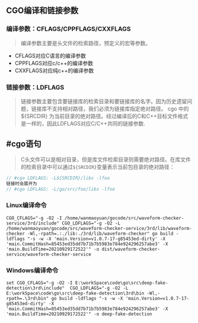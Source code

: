 ## CGO编译和链接参数

### 编译参数：CFLAGS/CPPFLAGS/CXXFLAGS

> 编译参数主要是头文件的检索路径，预定义的宏等参数。

- CFLAGS对应C语言的编译参数
- CPPFLAGS对应c/c++的编译参数
- CXXFLAGS对应纯c++的编译参数

### 链接参数：LDFLAGS

> 链接参数主要包含要链接库的检索目录和要链接库的名字。因为历史遗留问题，链接库不支持相对路径，我们必须为链接库指定绝对路径。 cgo 中的 ${SRCDIR} 为当前目录的绝对路径。经过编译后的C和C++目标文件格式是一样的，因此LDFLAGS对应C/C++共同的链接参数.



## #cgo语句

> C头文件可以是相对目录，但是库文件检索目录则需要绝对路径。在库文件的检索目录中可以通过`${SRCDIR}`变量表示当前包目录的绝对路径：

```go
// #cgo LDFLAGS: -L${SRCDIR}/libs -lfoo
链接时会展开为
// #cgo LDFLAGS: -L/go/src/foo/libs -lfoo
```



### Linux编译命令

```shell
CGO_CFLAGS="-g -O2 -I /home/wanmaoyuan/gocode/src/waveform-checker-service/3rd/include" CGO_LDFLAGS="-g -O2 -L /home/wanmaoyuan/gocode/src/waveform-checker-service/3rd/lib/waveform-checker -Wl,-rpath=.:./lib:./3rd/lib/waveform-checker" go build -ldflags "-s -w -X 'main.Version=v1.0.7-17-g85453ed-dirty' -X 'main.CommitHash=85453ed35dd7b71b7b5983e784e924296257abe3' -X 'main.BuildTime=20210929172522'" -o dist/waveform-checker-service/waveform-checker-service 
```



### Windows编译命令

```shell
set CGO_CFLAGS="-g -O2 -I E:\workSpace\code\go\src\deep-fake-detection\3rd\include"  CGO_LDFLAGS="-g -O2 -L E:\workSpace\code\go\src\deep-fake-detection\3rd\bin -Wl,-rpath=.\3rd\bin" go build -ldflags "-s -w -X 'main.Version=v1.0.7-17-g85453ed-dirty' -X 'main.CommitHash=85453ed35dd7b71b7b5983e784e924296257abe3' -X 'main.BuildTime=20210929172522'" -o deep-fake-detection
```









































